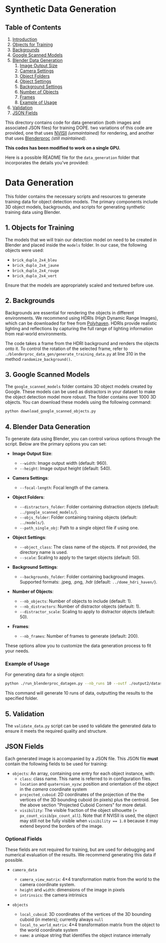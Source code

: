# Synthetic Data Generation

## Table of Contents
1. [Introduction](#introduction)
2. [Objects for Training](#1-objects-for-training)
3. [Backgrounds](#2-backgrounds)
4. [Google Scanned Models](#3-google-scanned-models)
5. [Blender Data Generation](#4-blender-data-generation)
   1. [Image Output Size](#image-output-size)
   2. [Camera Settings](#camera-settings)
   3. [Object Folders](#object-folders)
   4. [Object Settings](#object-settings)
   5. [Background Settings](#background-settings)
   6. [Number of Objects](#number-of-objects)
   7. [Frames](#frames)
   8. [Example of Usage](#example-of-usage)
6. [Validation](#5-validation)
7. [JSON Fields](#json-fields)

This directory contains code for data generation (both
images and associated JSON files) for training DOPE.
two variations of this code are provided, one that uses [NVISII](https://github.com/owl-project/NVISII) *(unmaintained)* for rendering, and another that
uses [Blenderproc](https://github.com/DLR-RM/BlenderProc) *(still maintained)*.

**This codes has been modified to work on a single GPU.**

Here is a possible README file for the `data_generation` folder that incorporates the details you've provided:


# Data Generation

This folder contains the necessary scripts and resources to generate training data for object detection models. The primary components include 3D object models, backgrounds, and scripts for generating synthetic training data using Blender.

## 1. Objects for Training

The models that we will train our detection model on need to be created in Blender and placed inside the `models` folder. In our case, the following objects were used:

- `brick_duplo_2x4_bleu`
- `brick_duplo_2x4_jaune`
- `brick_duplo_2x4_rouge`
- `brick_duplo_2x4_vert`

Ensure that the models are appropriately scaled and textured before use.

## 2. Backgrounds

Backgrounds are essential for rendering the objects in different environments. We recommend using HDRIs (High Dynamic Range Images), which can be downloaded for free from [Polyhaven](https://polyhaven.com/hdris). HDRIs provide realistic lighting and reflections by capturing the full range of lighting information from real-world environments.

The code takes a frame from the HDRI background and renders the objects onto it. To control the rotation of the selected frame, refer to `./blenderproc_data_gen/generate_training_data.py` at line 310 in the method `randomize_background()`.

## 3. Google Scanned Models

The `google_scanned_models` folder contains 3D object models created by Google. These models can be used as distractors in your dataset to make the object detection model more robust. The folder contains over 1000 3D objects. You can download these models using the following command:

```bash
python download_google_scanned_objects.py
```

## 4. Blender Data Generation

To generate data using Blender, you can control various options through the script. Below are the primary options you can set:

- **Image Output Size**:
  - `--width`: Image output width (default: 960).
  - `--height`: Image output height (default: 540).

- **Camera Settings**:
  - `--focal-length`: Focal length of the camera.

- **Object Folders**:
  - `--distractors_folder`: Folder containing distraction objects (default: `../google_scanned_models/`).
  - `--objs_folder`: Folder containing training objects (default: `../models/`).
  - `--path_single_obj`: Path to a single object file if using one.

- **Object Settings**:
  - `--object_class`: The class name of the objects. If not provided, the directory name is used.
  - `--scale`: Scaling to apply to the target objects (default: 50).

- **Background Settings**:
  - `--backgrounds_folder`: Folder containing background images. Supported formats: .jpeg, .png, .hdr (default: `../dome_hdri_haven/`).

- **Number of Objects**:
  - `--nb_objects`: Number of objects to include (default: 1).
  - `--nb_distractors`: Number of distractor objects (default: 1).
  - `--distractor_scale`: Scaling to apply to distractor objects (default: 50).

- **Frames**:
  - `--nb_frames`: Number of frames to generate (default: 200).

These options allow you to customize the data generation process to fit your needs.

### Example of Usage

For generating data for a single object:

```bash
python ./run_blenderproc_datagen.py --nb_runs 10 --outf ./output2/dataset/ --path_single_obj ../models/brick_duplo_2x4_rouge/google_16k/textured.obj
```

This command will generate 10 runs of data, outputting the results to the specified folder.

## 5. Validation

The `validate_data.py` script can be used to validate the generated data to ensure it meets the required quality and structure.


## JSON Fields

Each generated image is accompanied by a JSON file. This JSON file **must** contain the following fields to be used for training:

* `objects`: An array, containing one entry for each object instance, with:
    - `class`: class name. This name is referred to in configuration files.
    - `location` and `quaternion_xyzw`: position and orientation of the object in the *camera* coordinate system
    - `projected_cuboid`: 2D coordinates of the projection of the the vertices of the 3D bounding cuboid (in pixels) plus the centroid. See the above section "Projected Cuboid Corners" for more detail.
    - `visibility`: The visible fraction of the object silhouette (= `px_count_visib`/`px_count_all`). 
      Note that if NVISII is used, the object may still not be fully visible when `visibility == 1.0` because it may extend beyond the borders of the image.
      

### Optional Fields
These fields are not required for training, but are used for debugging and numerical evaluation of the results.  We recommend generating this data if possible.

* `camera_data`
    - `camera_view_matrix`: 4×4 transformation matrix from the world to the camera coordinate system.
    - `height` and `width`: dimensions of the image in pixels
    - `intrinsics`: the camera intrinsics


* `objects`
    - `local_cuboid`: 3D coordinates of the vertices of the 3D bounding cuboid (in meters); currently always `null`
    - `local_to_world_matrix`: 4×4 transformation matrix from the object to the world coordinate system
    - `name`: a unique string that identifies the object instance internally
